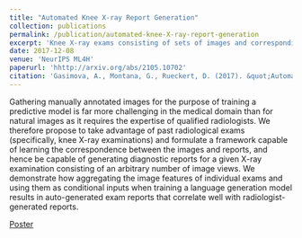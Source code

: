 ```yaml
---
title: "Automated Knee X-ray Report Generation"
collection: publications
permalink: /publication/automated-knee-X-ray-report-generation
excerpt: 'Knee X-ray exams consisting of sets of images and corresponding radiological reports can be used as part of a learning framework to determine image-text correspondence and hence automate the generation of such reports for new X-ray exams.'
date: 2017-12-08
venue: 'NeurIPS ML4H'
paperurl: 'hhttp://arxiv.org/abs/2105.10702'
citation: 'Gasimova, A., Montana, G., Rueckert, D. (2017). &quot;Automated Knee X-ray Report Generation.&quot; <i>NeurIPS ML4H</i>.'
---
```

Gathering manually annotated images for the purpose of training a predictive model is far more challenging in the medical domain than for natural images as it requires the expertise of qualified radiologists. We therefore propose to take advantage of past radiological exams (specifically, knee X-ray examinations) and formulate a framework capable of learning the correspondence between the images and reports, and hence be capable of generating diagnostic reports for a given X-ray examination consisting of an arbitrary number of image views. We demonstrate how aggregating the image features of individual exams and using them as conditional inputs when training a language generation model results in auto-generated exam reports that correlate well with radiologist-generated reports.

[Poster](https://kasimayy.github.io/files/neurips_2017_poster.pdf)
